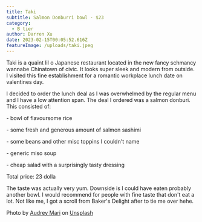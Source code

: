 ```yaml
---
title: Taki
subtitle: Salmon Donburri bowl - $23
category:
  - B tier
author: Darren Xu
date: 2023-02-15T00:05:52.616Z
featureImage: /uploads/taki.jpeg
---
```

T﻿aki is a quaint lil o Japanese restaurant located in the new fancy schmancy wannabe Chinatown of civic. It looks super sleek and modern from outside. I visited this fine establishment for a romantic workplace lunch date on valentines day.

I﻿ decided to order the lunch deal as I was overwhelmed by the regular menu and I have a low attention span. The deal I ordered was a salmon donburi. This consisted of:

\-﻿ bowl of flavoursome rice

\-﻿ some fresh and generous amount of salmon sashimi

\-﻿ some beans and other misc toppins I couldn't name

\-﻿ generic miso soup

\-﻿ cheap salad with a surprisingly tasty dressing 

T﻿otal price: 23 dolla

T﻿he taste was actually very yum. Downside is I could have eaten probably another bowl. I would recommend for people with fine taste that don't eat a lot. Not like me, I got a scroll from Baker's Delight after to tie me over hehe.



Photo by [Audrey Mari](https://unsplash.com/@au_mari_?utm_source=unsplash&utm_medium=referral&utm_content=creditCopyText) on [Unsplash](https://unsplash.com/photos/HvhinFxq4_s?utm_source=unsplash&utm_medium=referral&utm_content=creditCopyText)